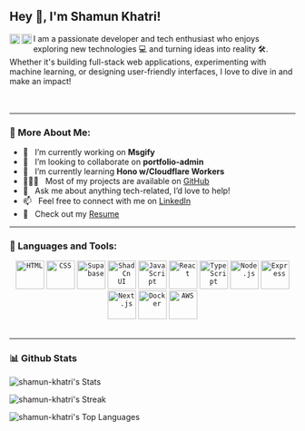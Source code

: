 ## Hey 👋, I'm Shamun Khatri!

<a href='https://www.linkedin.com/in/shamun-khatri/'><img align='left' alt="linkedin" src="https://raw.githubusercontent.com/rahul-jha98/rahul-jha98/561d474902b59c7429ec22bb73e225696c27b202/assets/linkedin.svg" height='18px'/></a>
<a href='https://x.com/shamunkhatri'><img align='left' alt="twitter" src="https://raw.githubusercontent.com/rahul-jha98/rahul-jha98/561d474902b59c7429ec22bb73e225696c27b202/assets/twitter.svg" height='18px'/></a>

I am a passionate developer and tech enthusiast who enjoys exploring new technologies 💻 and turning ideas into reality 🛠️. Whether it's building full-stack web applications, experimenting with machine learning, or designing user-friendly interfaces, I love to dive in and make an impact!  
<br/>
<br/>

<!-- image here -->

---

### 🧐 More About Me:
- 🔭 &nbsp; I’m currently working on **Msgify**
- 🤝 &nbsp; I’m looking to collaborate on **portfolio-admin**
- 🌱 &nbsp; I’m currently learning **Hono w/Cloudflare Workers**
- 👨🏻‍💻 &nbsp; Most of my projects are available on [GitHub](https://github.com/shamun-khatri?tab=repositories)
- 💬 &nbsp; Ask me about anything tech-related, I’d love to help!
- 📫 &nbsp; Feel free to connect with me on [LinkedIn](https://www.linkedin.com/in/shamun-khatri/)
- 📝 &nbsp; Check out my [Resume](https://drive.google.com/file/d/1qb4NKW2NHemtXCs8Yju8BU_j3Yv72Hsf/view?usp=sharing)  

---

### 🔨 Languages and Tools:
<div align="center">
	<code><img width="50" src="https://user-images.githubusercontent.com/25181517/192158954-f88b5814-d510-4564-b285-dff7d6400dad.png" alt="HTML" title="HTML"/></code>
	<code><img width="50" src="https://user-images.githubusercontent.com/25181517/183898674-75a4a1b1-f960-4ea9-abcb-637170a00a75.png" alt="CSS" title="CSS"/></code>
	<code><img width="50" src="https://github.com/user-attachments/assets/e40fc76b-c8d8-47c3-bb53-c7795abaf596" alt="Supabase" title="Supabase"/></code>
	<code><img width="50" src="https://github.com/user-attachments/assets/e4bd419a-2a4a-459a-ba9a-d3324e693c4d" alt="ShadCn UI" title="ShadCn UI"/></code>
	<code><img width="50" src="https://user-images.githubusercontent.com/25181517/117447155-6a868a00-af3d-11eb-9cfe-245df15c9f3f.png" alt="JavaScript" title="JavaScript"/></code>
	<code><img width="50" src="https://user-images.githubusercontent.com/25181517/183897015-94a058a6-b86e-4e42-a37f-bf92061753e5.png" alt="React" title="React"/></code>
	<code><img width="50" src="https://user-images.githubusercontent.com/25181517/183890598-19a0ac2d-e88a-4005-a8df-1ee36782fde1.png" alt="TypeScript" title="TypeScript"/></code>
	<code><img width="50" src="https://user-images.githubusercontent.com/25181517/183568594-85e280a7-0d7e-4d1a-9028-c8c2209e073c.png" alt="Node.js" title="Node.js"/></code>
	<code><img width="50" src="https://user-images.githubusercontent.com/25181517/183859966-a3462d8d-1bc7-4880-b353-e2cbed900ed6.png" alt="Express" title="Express"/></code>
	<code><img width="50" src="https://github.com/marwin1991/profile-technology-icons/assets/136815194/5f8c622c-c217-4649-b0a9-7e0ee24bd704" alt="Next.js" title="Next.js"/></code>
	<code><img width="50" src="https://user-images.githubusercontent.com/25181517/117207330-263ba280-adf4-11eb-9b97-0ac5b40bc3be.png" alt="Docker" title="Docker"/></code>
	<code><img width="50" src="https://user-images.githubusercontent.com/25181517/183896132-54262f2e-6d98-41e3-8888-e40ab5a17326.png" alt="AWS" title="AWS"/></code>
</div>

<br/>

---

### 📊 Github Stats
![shamun-khatri's Stats](https://github-readme-stats.vercel.app/api?username=shamun-khatri&theme=gotham&show_icons=true&hide_border=true&include_all_commits=true&count_private=true)

![shamun-khatri's Streak](https://github-readme-streak-stats.herokuapp.com/?user=shamun-khatri&theme=gotham&hide_border=true)

![shamun-khatri's Top Languages](https://github-readme-stats.vercel.app/api/top-langs/?username=shamun-khatri&theme=gotham&show_icons=true&hide_border=true&layout=compact)


[//]: # (<a href="https://www.shamunkhatri.me/"><img height="137px" src="https://github-readme-stats.vercel.app/api?username=shamun-khatri&hide_title=true&hide_border=true&show_icons=true&include_all_commits=true&count_private=true&line_height=21&text_color=000&icon_color=000&bg_color=0,ea6161,ffc64d,fffc4d,52fa5a&theme=graywhite" /><!-- wi*quL3fcV --><img height="137px" src="https://github-readme-stats.vercel.app/api/top-langs/?username=adamalston&hide=html&hide_title=true&hide_border=true&layout=compact&langs_count=6&exclude_repo=comp426,Redventures-Movie-Quotes&text_color=000&icon_color=fff&bg_color=0,52fa5a,4dfcff,c64dff&theme=graywhite" /></a>)

